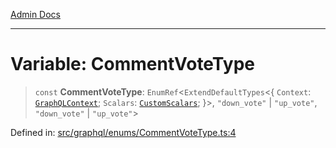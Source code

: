 [Admin Docs](/)

***

# Variable: CommentVoteType

> `const` **CommentVoteType**: `EnumRef`\<`ExtendDefaultTypes`\<\{ `Context`: [`GraphQLContext`](../../../context/type-aliases/GraphQLContext.md); `Scalars`: [`CustomScalars`](../../../scalars/type-aliases/CustomScalars.md); \}\>, `"down_vote"` \| `"up_vote"`, `"down_vote"` \| `"up_vote"`\>

Defined in: [src/graphql/enums/CommentVoteType.ts:4](https://github.com/Sourya07/talawa-api/blob/583d62db9438de398bb9012a4a2617e2cb268b08/src/graphql/enums/CommentVoteType.ts#L4)
